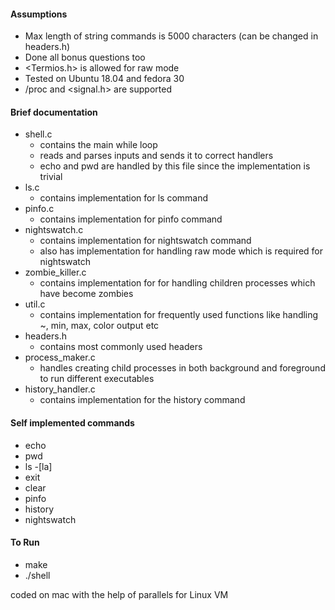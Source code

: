 #### Assumptions
- Max length of string commands is 5000 characters (can be changed in headers.h)
- Done all bonus questions too
- <Termios.h> is allowed for raw mode
- Tested on Ubuntu 18.04 and fedora 30
- /proc and <signal.h> are supported


#### Brief documentation
- shell.c 
    - contains the main while loop
    - reads and parses inputs and sends it to correct handlers
    - echo and pwd are handled by this file since the implementation is trivial
- ls.c
    - contains implementation for ls command
- pinfo.c 
    - contains implementation for pinfo command
- nightswatch.c 
    - contains implementation for nightswatch command 
    - also has implementation for handling raw mode which is required for nightswatch
- zombie_killer.c 
    - contains implementation for for handling children processes which have become zombies
- util.c 
    - contains implementation for frequently used functions like handling ~, min, max, color output etc
- headers.h
    - contains most commonly used headers
- process_maker.c
    - handles creating child processes in both background and foreground to run different executables 
- history_handler.c
    - contains implementation for the history command

#### Self implemented commands
- echo
- pwd
- ls -[la]
- exit
- clear
- pinfo
- history
- nightswatch

#### To Run
- make
- ./shell

coded on mac with the help of parallels for Linux VM

